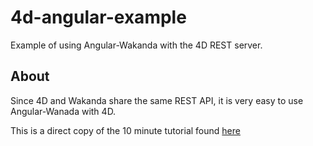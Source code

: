 # 4d-angular-example
Example of using Angular-Wakanda with the 4D REST server. 

About
---
Since 4D and Wakanda share the same REST API, it is very easy to use Angular-Wanada with 4D.

This is a direct copy of the 10 minute tutorial found [here](https://wakanda.github.io/angular-wakanda/#/doc/quickstart)
